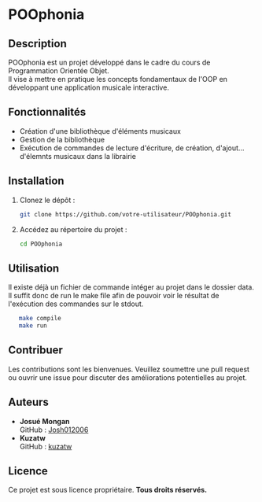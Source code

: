 # POOphonia

## Description

POOphonia est un projet développé dans le cadre du cours de Programmation Orientée Objet.  
Il vise à mettre en pratique les concepts fondamentaux de l'OOP en développant une application musicale interactive.

## Fonctionnalités

- Création d'une bibliothèque d'éléments musicaux
- Gestion de la bibliothèque
- Exécution de commandes de lecture d'écriture, de création, d'ajout... d'élemnts musicaux dans la librairie

## Installation

1. Clonez le dépôt :

    ```bash
    git clone https://github.com/votre-utilisateur/POOphonia.git
    ```

2. Accédez au répertoire du projet :

    ```bash
    cd POOphonia
    ```

## Utilisation

Il existe déjà un fichier de commande intéger au projet dans le dossier data. Il suffit donc de run le make file afin de pouvoir voir le résultat de l'exécution des commandes sur le
stdout.

```bash
   make compile
   make run
```


## Contribuer

Les contributions sont les bienvenues.
Veuillez soumettre une pull request ou ouvrir une issue pour discuter des améliorations potentielles au projet.

## Auteurs

- **Josué Mongan**  
  GitHub : [Josh012006](https://github.com/Josh012006)
- **Kuzatw**  
  GitHub : [kuzatw](https://github.com/kuzatw)

## Licence

Ce projet est sous licence propriétaire.
**Tous droits réservés.**